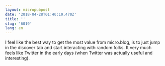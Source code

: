 ```yaml
---
layout: micropubpost
date: '2018-04-28T01:40:19.470Z'
title: ''
slug: '6019'
lang: en
---
```

I feel like the best way to get the most value from micro.blog, is to just jump in the discover tab and start interacting with random folks. It very much feels like Twitter in the early days (when Twitter was actually useful and interesting). 
